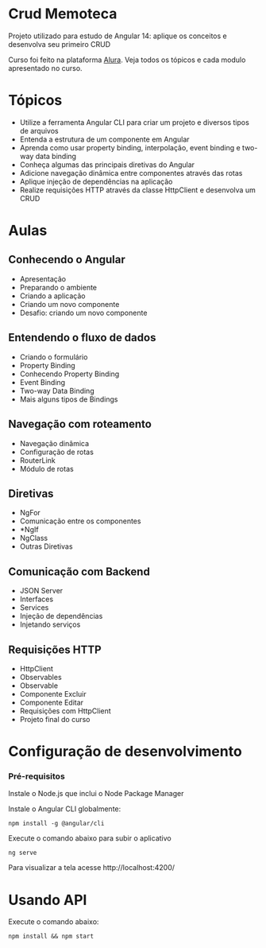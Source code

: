 # Crud Memoteca
Projeto utilizado para estudo de Angular 14: aplique os conceitos e desenvolva seu primeiro CRUD

Curso foi feito na plataforma [Alura](https://cursos.alura.com.br/course/angular-explorando-framework?preRequirementFrom=angular-evoluindo-aplicacao).
Veja todos os tópicos e cada modulo apresentado no curso.

# Tópicos
- Utilize a ferramenta Angular CLI para criar um projeto e diversos tipos de arquivos
- Entenda a estrutura de um componente em Angular
- Aprenda como usar property binding, interpolação, event binding e two-way data binding
- Conheça algumas das principais diretivas do Angular
- Adicione navegação dinâmica entre componentes através das rotas
- Aplique injeção de dependências na aplicação
- Realize requisições HTTP através da classe HttpClient e desenvolva um CRUD

# Aulas

## Conhecendo o Angular

- Apresentação
- Preparando o ambiente
- Criando a aplicação
- Criando um novo componente
- Desafio: criando um novo componente

## Entendendo o fluxo de dados

- Criando o formulário
- Property Binding
- Conhecendo Property Binding
- Event Binding
- Two-way Data Binding
- Mais alguns tipos de Bindings

## Navegação com roteamento

- Navegação dinâmica
- Configuração de rotas
- RouterLink
- Módulo de rotas

## Diretivas

- NgFor
- Comunicação entre os componentes
- *NgIf
- NgClass
- Outras Diretivas

## Comunicação com Backend

- JSON Server
- Interfaces
- Services
- Injeção de dependências
- Injetando serviços

## Requisições HTTP

- HttpClient
- Observables
- Observable
- Componente Excluir
- Componente Editar
- Requisições com HttpClient
- Projeto final do curso

# Configuração de desenvolvimento

### Pré-requisitos
Instale o Node.js que inclui o Node Package Manager

Instale o Angular CLI globalmente:

``npm install -g @angular/cli``

Execute o comando abaixo para subir o aplicativo

``ng serve ``

Para visualizar a tela acesse http://localhost:4200/

# Usando API
Execute o comando abaixo:

``npm install && npm start``
